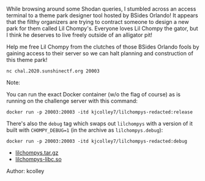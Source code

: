 While browsing around some Shodan queries, I stumbled across an access
terminal to a theme park designer tool hosted by BSides Orlando! It appears
that the filthy organizers are trying to contract someone to design a new
park for them called Lil Chompy's. Everyone loves Lil Chompy the gator, but
I think he deserves to live freely outside of an alligator pit!

Help me free Lil Chompy from the clutches of those BSides Orlando fools by
gaining access to their server so we can halt planning and construction of
this theme park!

`nc chal.2020.sunshinectf.org 20003`

Note:

You can run the exact Docker container (w/o the flag of course) as is running
on the challenge server with this command:

`docker run -p 20003:20003 -itd kjcolley7/lilchompys-redacted:release`

There's also the `debug` tag which swaps out `lilchompys` with a version of it
built with `CHOMPY_DEBUG=1` (in the archive as `lilchompys.debug`):

`docker run -p 20003:20003 -itd kjcolley7/lilchompys-redacted:debug`

* [lilchompys.tar.gz](https://chal.2020.sunshinectf.org/218ad968dfae82f5/lilchompys.tar.gz)
* [lilchompys-libc.so](https://chal.2020.sunshinectf.org/218ad968dfae82f5/lilchompys-libc.so)

Author: kcolley
